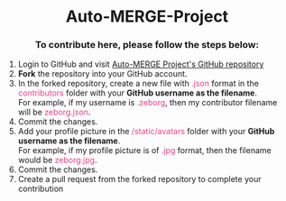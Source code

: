 <h1 align="center"> Auto-MERGE-Project </h1>

<h3 align="center"> To contribute here, please follow the steps below: </h3>

1) Login to GitHub and visit [Auto-MERGE Project's GitHub repository](https://github.com/zeborg/Auto-MERGE-Project)
2) **Fork** the repository into your GitHub account.
3) In the forked repository, create a new file with <span style="color:rgba(233,63,140,255)">.json</span> format in the <span style="color:rgba(233,63,140,255)">contributors</span> folder with your **GitHub username as the filename**. <br>For example, if my username is <span style="color:rgba(233,63,140,255)">.zeborg</span>, then my contributor filename will be  <span style="color:rgba(233,63,140,255)">zeborg.json</span>.
6) Commit the changes.
7) Add your profile picture in the <span style="color:rgba(233,63,140,255)">/static/avatars</span> folder with your **GitHub username as the filename**.<br>
For example, if my profile picture is of <span style="color:rgba(233,63,140,255)">.jpg</span> format, then the filename would be <span style="color:rgba(233,63,140,255)">zeborg.jpg</span>.
1) Commit the changes.
2) Create a pull request from the forked repository to complete your contribution